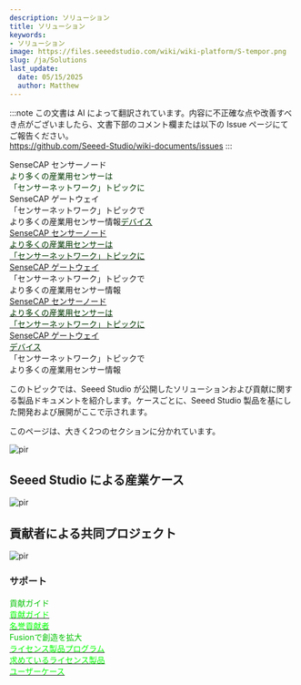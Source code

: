 ```yaml
---
description: ソリューション
title: ソリューション
keywords:
- ソリューション
image: https://files.seeedstudio.com/wiki/wiki-platform/S-tempor.png
slug: /ja/Solutions
last_update:
  date: 05/15/2025
  author: Matthew
---
```

:::note
この文書は AI によって翻訳されています。内容に不正確な点や改善すべき点がございましたら、文書下部のコメント欄または以下の Issue ページにてご報告ください。  
https://github.com/Seeed-Studio/wiki-documents/issues
:::

<div class="container2">
  <div href= "#" class="button2">
      <div class="start_card_wrapper">
          <span class="label2">SenseCAP センサーノード<br /><font color={'1B3654'} size={"5"}>より多くの産業用センサーは</font><br /><font color={'1B3654'} size={"4"}>「センサーネットワーク」トピックに</font><br /> SenseCAP ゲートウェイ<br /></span>
      </div>
  </div>
  <a class="button2">
      <div class="start_card_wrapper">
        <span class="label2">「センサーネットワーク」トピックで<br/>より多くの産業用センサー情報<a href="#"><font color={'1B3654'} size={"3"}>デバイス</font></a></span>
      </div>
  </a>
</div>

<div class="container2">
  <a href= "#" class="button2">
      <div class="start_card_wrapper">
          <span class="label2">SenseCAP センサーノード<br /><font color={'1B3654'} size={"5"}>より多くの産業用センサーは</font><br /><font color={'1B3654'} size={"4"}>「センサーネットワーク」トピックに</font><br /> SenseCAP ゲートウェイ<br /></span>
      </div>
  </a>
  <div class="button2">
      <div class="start_card_wrapper">
        <span class="label2">「センサーネットワーク」トピックで<br/>より多くの産業用センサー情報</span>
      </div>
  </div>
</div>

<div class="container2">
  <a href= "#" class="button2">
      <div class="start_card_wrapper">
          <span class="label2">SenseCAP センサーノード<br /><font color={'1B3654'} size={"5"}>より多くの産業用センサーは</font><br /><font color={'1B3654'} size={"4"}>「センサーネットワーク」トピックに</font><br /> SenseCAP ゲートウェイ<br /><a href="#"><font color={'1B3654'} size={"3"}>デバイス</font></a></span>
      </div>
  </a>
  <div class="button2">
      <div class="start_card_wrapper">
        <span class="label2">「センサーネットワーク」トピックで<br/>より多くの産業用センサー情報</span>
      </div>
  </div>
</div>

このトピックでは、Seeed Studio が公開したソリューションおよび貢献に関する製品ドキュメントを紹介します。ケースごとに、Seeed Studio 製品を基にした開発および展開がここで示されます。

このページは、大きく2つのセクションに分かれています。

<p style={{textAlign: 'center'}}><img src="https://files.seeedstudio.com/wiki/wiki-platform/solution/solution.png" alt="pir" width={1000} height="auto" /></p>

## Seeed Studio による産業ケース

<p style={{textAlign: 'center'}}><img src="https://files.seeedstudio.com/wiki/wiki-platform/solution/solution-wait.png" alt="pir" width={1000} height="auto" /></p>

## 貢献者による共同プロジェクト

<p style={{textAlign: 'center'}}><img src="https://files.seeedstudio.com/wiki/wiki-platform/solution/solution-contributor.png" alt="pir" width={1000} height="auto" /></p>

### サポート

<div class="independent_container">
    <a class="independent_item" style={{textAlign: 'left'}}>
            <div class="independent_title" style={{textAlign: 'center'}}><font color={'8DC215'} size={"5"}> 貢献ガイド </font></div>
            <a href="/ja/Contribution-Guide" target="_blank"><span><font color={'FFFFFF'} size={"3"}> 貢献ガイド </font></span></a>
            <br/>
            <a href="/ja/Honorary-Contributors" target="_blank"><span><font color={'FFFFFF'} size={""}> 名誉貢献者 </font></span></a>
            <br/>
    </a>
    <a class="independent_item" style={{textAlign: 'left'}}>
            <div class="independent_title" style={{textAlign: 'center'}}><font color={'8DC215'} size={"5"}> Fusionで創造を拡大 </font></div>
            <a href="/ja/Scale-up-Your-Creation-with-Fusion#licensed-product-program" target="_blank"><span><font color={'FFFFFF'} size={"3"}> ライセンス製品プログラム </font></span></a>
            <br/>
            <a href="/ja/Scale-up-Your-Creation-with-Fusion#licensed-products-were-looking-for" target="_blank"><span><font color={'FFFFFF'} size={"3"}> 求めているライセンス製品 </font></span></a>
            <br/>
            <a href="/ja/Scale-up-Your-Creation-with-Fusion#user-cases" target="_blank"><span><font color={'FFFFFF'} size={"3"}> ユーザーケース </font></span></a>
            <br/>
    </a>
</div>